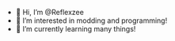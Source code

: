 - 👋 Hi, I’m @Reflexzee
- 👀 I’m interested in modding and programming!
- 🌱 I’m currently learning many things!
